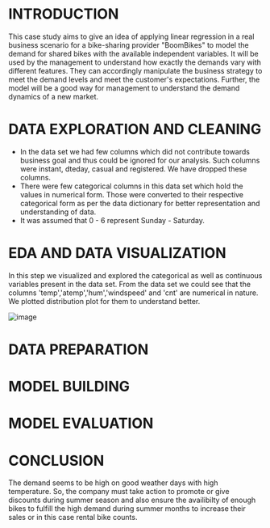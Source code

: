 # INTRODUCTION

This case study aims to give an idea of applying linear regression in a real business scenario for a bike-sharing provider "BoomBikes" to model the demand for shared bikes with the available independent variables. It will be used by the management to understand how exactly the demands vary with different features. They can accordingly manipulate the business strategy to meet the demand levels and meet the customer's expectations. Further, the model will be a good way for management to understand the demand dynamics of a new market. 

# DATA EXPLORATION AND CLEANING

- In the data set we had few columns which did not contribute towards business goal and thus could be ignored for our analysis. Such columns were instant, dteday, casual and registered. We have dropped these columns.
- There were few categorical columns in this data set which hold the values in numerical form. Those were converted to their respective categorical form as per the data dictionary for better representation and understanding of data. 
- It was assumed that 0 - 6 represent Sunday - Saturday.

# EDA AND DATA VISUALIZATION

In this step we visualized and explored the categorical as well as continuous variables present in the data set.
From the data set we could see that the columns 'temp','atemp','hum','windspeed' and 'cnt' are numerical in nature. We plotted distribution plot for them to understand better.

![image](https://user-images.githubusercontent.com/103338455/162635165-22dd4e82-6ac2-481c-bc56-32d5cf46809b.png)



# DATA PREPARATION

# MODEL BUILDING

# MODEL EVALUATION

# CONCLUSION

The demand seems to be high on good weather days with high temperature. So, the company must take action to promote or give discounts during summer season and also ensure the availibilty of enough bikes to fulfill the high demand during summer months to increase their sales or in this case rental bike counts.
